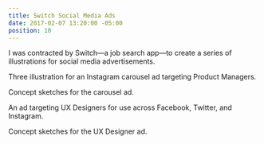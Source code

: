 ```yaml
---
title: Switch Social Media Ads
date: 2017-02-07 13:20:00 -05:00
position: 10
---
```


I was contracted by Switch—a job search app—to create a series of illustrations for social media advertisements. 


Three illustration for an Instagram carousel ad targeting Product Managers.

Concept sketches for the carousel ad.

An ad targeting UX Designers for use across Facebook, Twitter, and Instagram.

Concept sketches for the UX Designer ad.